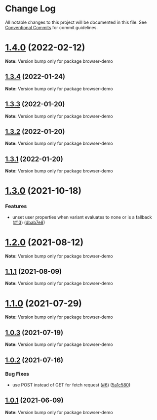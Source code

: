 # Change Log

All notable changes to this project will be documented in this file.
See [Conventional Commits](https://conventionalcommits.org) for commit guidelines.

# [1.4.0](https://github.com/amplitude/experiment-js-client/compare/v1.3.4...v1.4.0) (2022-02-12)

**Note:** Version bump only for package browser-demo





## [1.3.4](https://github.com/amplitude/experiment-js-client/compare/v1.3.3...v1.3.4) (2022-01-24)

**Note:** Version bump only for package browser-demo





## [1.3.3](https://github.com/amplitude/experiment-js-client/compare/v1.3.2...v1.3.3) (2022-01-20)

**Note:** Version bump only for package browser-demo





## [1.3.2](https://github.com/amplitude/experiment-js-client/compare/v1.3.1...v1.3.2) (2022-01-20)

**Note:** Version bump only for package browser-demo





## [1.3.1](https://github.com/amplitude/experiment-js-client/compare/v1.3.0...v1.3.1) (2022-01-20)

**Note:** Version bump only for package browser-demo





# [1.3.0](https://github.com/amplitude/experiment-js-client/compare/v1.2.0...v1.3.0) (2021-10-18)


### Features

* unset user properties when variant evaluates to none or is a fallback ([#13](https://github.com/amplitude/experiment-js-client/issues/13)) ([dbab7e8](https://github.com/amplitude/experiment-js-client/commit/dbab7e83659628edcd4fca71e001fc38cae6b27b))





# [1.2.0](https://github.com/amplitude/experiment-js-client/compare/v1.1.1...v1.2.0) (2021-08-12)

**Note:** Version bump only for package browser-demo





## [1.1.1](https://github.com/amplitude/experiment-js-client/compare/v1.1.0...v1.1.1) (2021-08-09)

**Note:** Version bump only for package browser-demo





# [1.1.0](https://github.com/amplitude/experiment-js-client/compare/v1.0.3...v1.1.0) (2021-07-29)

**Note:** Version bump only for package browser-demo





## [1.0.3](https://github.com/amplitude/experiment-js-client/compare/v1.0.2...v1.0.3) (2021-07-19)

**Note:** Version bump only for package browser-demo





## [1.0.2](https://github.com/amplitude/experiment-js-client/compare/v1.0.1...v1.0.2) (2021-07-16)


### Bug Fixes

* use POST instead of GET for fetch request ([#6](https://github.com/amplitude/experiment-js-client/issues/6)) ([5a1c580](https://github.com/amplitude/experiment-js-client/commit/5a1c58081342a82b50bbc3ada4531ab8d8041fde))





## [1.0.1](https://github.com/amplitude/experiment-js-client/compare/v1.0.0...v1.0.1) (2021-06-09)

**Note:** Version bump only for package browser-demo
